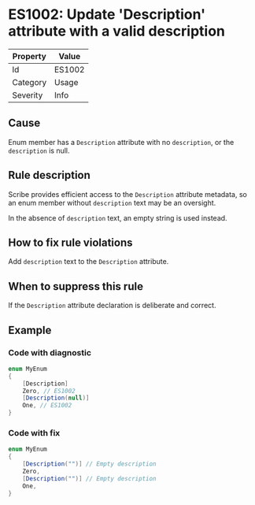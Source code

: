 # ES1002: Update 'Description' attribute with a valid description

| Property | Value |
| --- | --- |
| Id | ES1002 |
| Category | Usage |
| Severity | Info |

## Cause

Enum member has a `Description` attribute with no `description`, or the `description` is null.

## Rule description

Scribe provides efficient access to the `Description` attribute metadata, so an enum member without `description` text may be an oversight.

In the absence of `description` text, an empty string is used instead.

## How to fix rule violations

Add `description` text to the `Description` attribute.

## When to suppress this rule

If the `Description` attribute declaration is deliberate and correct.

## Example

### Code with diagnostic

```csharp
enum MyEnum
{
    [Description]
    Zero, // ES1002
    [Description(null)] 
    One, // ES1002
}
```

### Code with fix

```csharp
enum MyEnum
{
    [Description("")] // Empty description
    Zero,
    [Description("")] // Empty description
    One,
}
```
